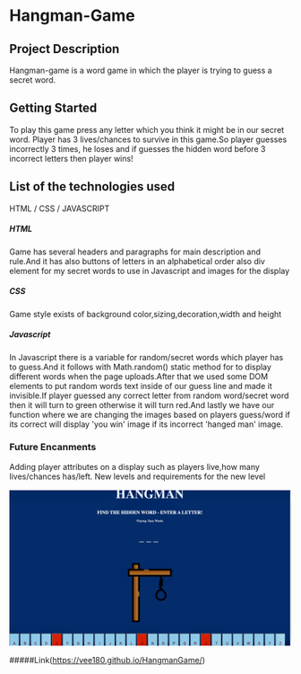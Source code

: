# Hangman-Game


## Project Description

Hangman-game is a word game in which the player is trying to guess a secret word.


## Getting Started

To play this game press any letter which you think it might be in our secret word. Player has 3 lives/chances to survive in this game.So player guesses incorrectly 3 times, he loses and if guesses the hidden word before 3 incorrect letters then player wins!


## List of the technologies used
 HTML
 / CSS /
 JAVASCRIPT 

 ##### HTML
 Game has several headers and paragraphs for main description and rule.And it has also buttons of letters in an alphabetical order also div element for my secret words to use in Javascript and images for the display

 ##### CSS
Game style exists of background color,sizing,decoration,width and height

##### Javascript
In Javascript there is a variable for random/secret words which player has to guess.And it follows with Math.random() static method for to display different words when the page uploads.After that we used some DOM elements to put random words text inside of our guess line and made it invisible.If player guessed any correct letter from random word/secret word then it will turn to green otherwise it will turn red.And lastly we have our function where we are changing the images based on players guess/word if its correct will display 'you win' image if its incorrect 'hanged man' image.




### Future Encanments
Adding player attributes on a display such as players live,how many lives/chances has/left.
New levels and requirements for the new level





![Hangman Game](images/hangman.jpeg)


#####Link(https://vee180.github.io/HangmanGame/)














 






